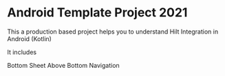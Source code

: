 # Android Template Project 2021

This a production based project helps you to understand Hilt Integration in Android (Kotlin)

It includes

Bottom Sheet Above Bottom Navigation


